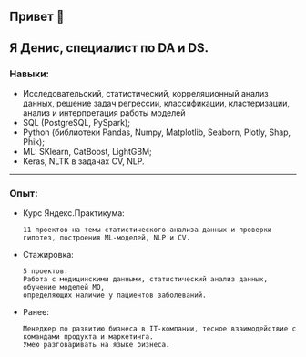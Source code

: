 ## Привет 👋
## Я Денис, специалист по DA и DS.

### Навыки:
- Исследовательский, статистический, корреляционный анализ данных, решение задач регрессии, классификации, кластеризации, анализ и интерпретация работы моделей
- SQL (PostgreSQL, PySpark);
- Python (библиотеки Pandas, Numpy, Matplotlib, Seaborn, Plotly, Shap, Phik);
- ML: SKlearn, CatBoost, LightGBM;
- Keras, NLTK в задачах CV, NLP.
________________
### Опыт:
- Курс Яндекс.Практикума:
  
      11 проектов на темы статистического анализа данных и проверки гипотез, построения ML-моделей, NLP и CV.
  
- Стажировка:
  
      5 проектов:
      Работа с медицинскими данными, статистический анализ данных, обучение моделей МО,
      определяющих наличие у пациентов заболеваний.

- Ранее:

      Менеджер по развитию бизнеса в IT-компании, тесное взаимодействие с командами продукта и маркетинга.
      Умею разговаривать на языке бизнеса.

